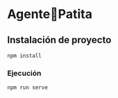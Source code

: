 # Agente🐾Patita

## Instalación de proyecto
```
npm install
```

### Ejecución
```
npm run serve
```



